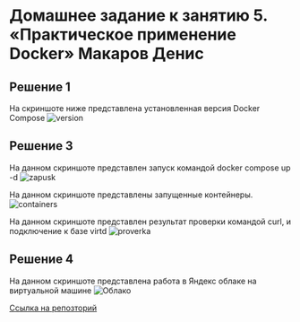 # Домашнее задание к занятию 5. «Практическое применение Docker» Макаров Денис

## Решение 1

На скриншоте ниже представлена установленная версия Docker Compose 
![version](https://github.com/user-attachments/assets/788a5975-f756-4f6d-a172-101df8a2c319)

## Решение 3
На данном скриншоте представлен запуск командой docker compose up -d
![zapusk](https://github.com/user-attachments/assets/9303bafd-a3d3-4fc2-a67f-0a8df275a818)

На данном скриншоте представлены запущенные контейнеры.
![containers](https://github.com/user-attachments/assets/7757caff-ec88-471b-9674-3ec5b7cbaaf5)

На данном скриншоте представлен результат проверки командой curl, и подключение к базе virtd
![proverka](https://github.com/user-attachments/assets/85130591-73ac-4b8a-b605-1d7dc045931d)


## Решение 4

На данном скриншоте представлена работа в Яндекс облаке на виртуальной машине 
![Облако](https://github.com/user-attachments/assets/47dd380a-fb24-45bd-8a8c-07f6ff037c60)

[Ссылка на репозторий](https://github.com/Makarov-Denis/shvirtd-example-python)
 

